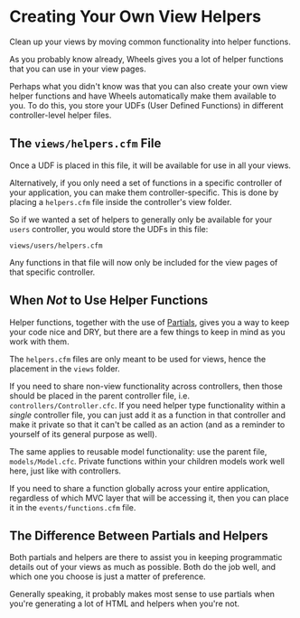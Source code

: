 # Creating Your Own View Helpers

<p class="intro">Clean up your views by moving common functionality into helper functions.</p>

As you probably know already, Wheels gives you a lot of helper functions that you can use in your view pages.

Perhaps what you didn't know was that you can also create your own view helper functions and have Wheels automatically make them available to you. To do this, you store your UDFs (User Defined Functions) in different controller-level helper files.

## The `views/helpers.cfm` File

Once a UDF is placed in this file, it will be available for use in all your views.

Alternatively, if you only need a set of functions in a specific controller of your application, you can make them controller-specific. This is done by placing a `helpers.cfm` file inside the controller's view folder.

So if we wanted a set of helpers to generally only be available for your `users` controller, you would store the UDFs in this file:

	views/users/helpers.cfm

Any functions in that file will now only be included for the view pages of that specific controller.

## When _Not_ to Use Helper Functions

Helper functions, together with the use of [Partials][1], gives you a way to keep your code nice and DRY, but there are a few things to keep in mind as you work with them.

The `helpers.cfm` files are only meant to be used for views, hence the placement in the  `views` folder.

If you need to share non-view functionality across controllers, then those should be placed in the parent controller file, i.e. `controllers/Controller.cfc`. If you need helper type functionality within a *single* controller file, you can just add it as a function in that controller and make it private so that it can't be called as an action (and as a reminder to yourself of its general purpose as well).

The same applies to reusable model functionality: use the parent file, `models/Model.cfc`. Private functions within your children models work well here, just like with controllers.

If you need to share a function globally across your entire application, regardless of which MVC layer that will be accessing it, then you can place it in the `events/functions.cfm` file.

## The Difference Between Partials and Helpers

Both partials and helpers are there to assist you in keeping programmatic details out of your views as much as possible. Both do the job well, and which one you choose is just a matter of preference.

Generally speaking, it probably makes most sense to use partials when you're generating a lot of HTML and helpers when you're not.

[1]: Partials.md